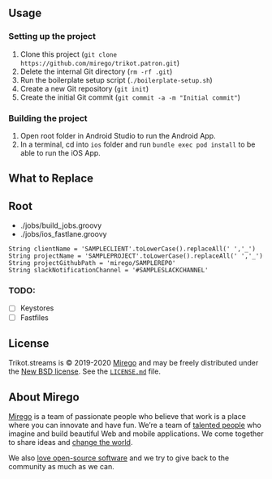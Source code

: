 ## Usage

### Setting up the project

1. Clone this project (`git clone https://github.com/mirego/trikot.patron.git`)
2. Delete the internal Git directory (`rm -rf .git`)
3. Run the boilerplate setup script (`./boilerplate-setup.sh`)
4. Create a new Git repository (`git init`)
5. Create the initial Git commit (`git commit -a -m "Initial commit"`)

### Building the project

1. Open root folder in Android Studio to run the Android App.
2. In a terminal, cd into `ios` folder and run `bundle exec pod install` to be able to run the iOS App.

## What to Replace

## Root

- ./jobs/build_jobs.groovy
- ./jobs/ios_fastlane.groovy
```
String clientName = 'SAMPLECLIENT'.toLowerCase().replaceAll(' ','_')
String projectName = 'SAMPLEPROJECT'.toLowerCase().replaceAll(' ','_')
String projectGithubPath = 'mirego/SAMPLEREPO'
String slackNotificationChannel = '#SAMPLESLACKCHANNEL'
```

### TODO:

- [ ] Keystores
- [ ] Fastfiles

## License

Trikot.streams is © 2019-2020 [Mirego](https://www.mirego.com) and may be freely distributed under the [New BSD license](http://opensource.org/licenses/BSD-3-Clause). See the [`LICENSE.md`](https://github.com/mirego/trikot.patron/blob/master/LICENSE.md) file.

## About Mirego

[Mirego](https://www.mirego.com) is a team of passionate people who believe that work is a place where you can innovate and have fun. We’re a team of [talented people](https://life.mirego.com) who imagine and build beautiful Web and mobile applications. We come together to share ideas and [change the world](http://www.mirego.org).

We also [love open-source software](https://open.mirego.com) and we try to give back to the community as much as we can.
